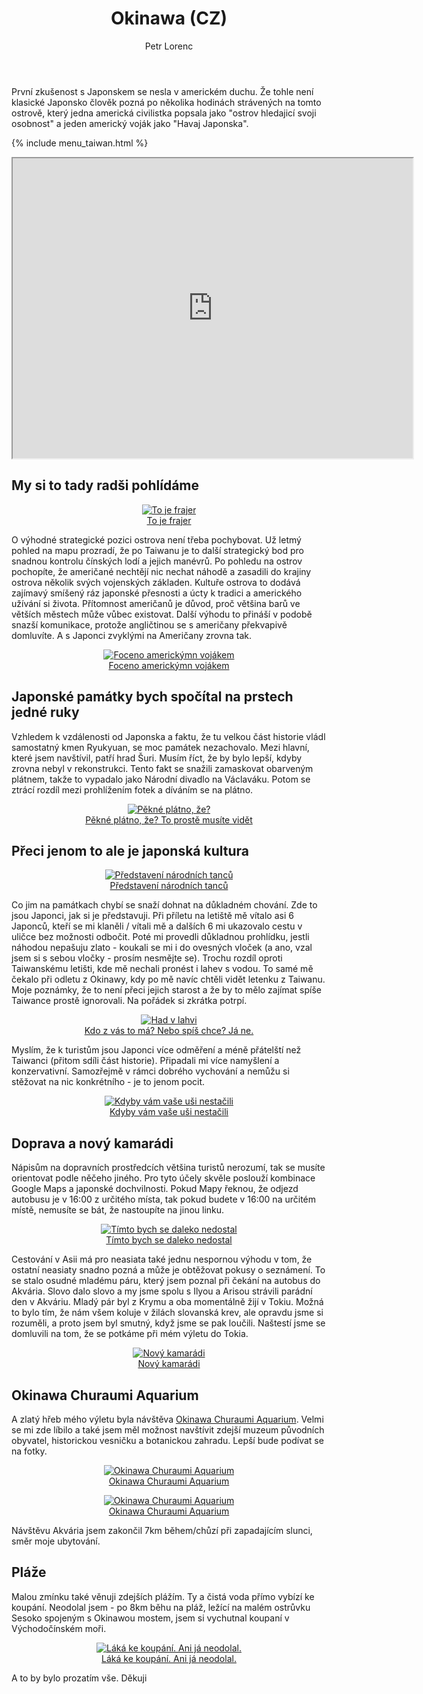 ﻿---
layout: post
title: Okinawa (CZ)
description: První zkušenost s Japonskem se nesla v americkém duchu. Že tohle není klasické Japonsko člověk pozná po několika hodinách strávených na tomto ostrově, který jedna americká civilistka popsala jako "ostrov hledajicí svoji osobnost" a jeden americký voják jako "Havaj Japonska". 
author: Petr Lorenc
comments: true
---

První zkušenost s Japonskem se nesla v americkém duchu. Že tohle není klasické Japonsko člověk pozná po několika hodinách strávených na tomto ostrově, který jedna americká civilistka popsala jako "ostrov hledajicí svoji osobnost" a jeden americký voják jako "Havaj Japonska". 

{% include menu_taiwan.html %}

<iframe src="https://www.google.com/maps/d/u/0/embed?mid=1YHMN9IlTPkAxadEXei6OrzC09k0_Ibgx" width="640" height="480"></iframe>

## My si to tady radši pohlídáme

<figure align="middle">
  <a href="{{ site.baseurl }}/images/Okinawa/00.JPG" data-lightbox="To je frajer" data-title="To je frajer" data-lightbox="roadtrip">
    <img src="{{ site.baseurl }}/images/Okinawa/00.JPG" alt="To je frajer" title="To je frajer"/>
    <figcaption>To je frajer</figcaption>
  </a>
</figure>

O výhodné strategické pozici ostrova není třeba pochybovat. Už letmý pohled na mapu prozradí, že po Taiwanu je to další strategický bod pro snadnou kontrolu čínských lodí a jejich manévrů. Po pohledu na ostrov pochopíte, že američané nechtějí nic nechat náhodě a zasadili do krajiny ostrova několik svých vojenských základen. Kultuře ostrova to dodává zajímavý smíšený ráz japonské přesnosti a úcty k tradici a amerického užívání si života. Přítomnost američanů je důvod, proč většina barů ve větších městech může vůbec existovat. Další výhodu to přináší v podobě snazší komunikace, protože angličtinou se s američany překvapivě domluvíte. A s Japonci zvyklými na Američany zrovna tak.

<figure align="middle">
  <a href="{{ site.baseurl }}/images/Okinawa/08.JPG" data-lightbox="Foceno americkýmn vojákem" data-title="Foceno americkýmn vojákem" data-lightbox="roadtrip">
    <img src="{{ site.baseurl }}/images/Okinawa/08.JPG" alt="Foceno americkýmn vojákem" title="Foceno americkýmn vojákem"/>
    <figcaption>Foceno americkýmn vojákem</figcaption>
  </a>
</figure>

## Japonské památky bych spočítal na prstech jedné ruky

Vzhledem k vzdálenosti od Japonska a faktu, že tu velkou část historie vládl samostatný kmen Ryukyuan, se moc památek nezachovalo. Mezi hlavní, které jsem navštívil, patří hrad Šuri. Musím říct, že by bylo lepší, kdyby zrovna nebyl v rekonstrukci. Tento fakt se snažili zamaskovat obarveným plátnem, takže to vypadalo jako Národní divadlo na Václaváku. Potom se ztrácí rozdíl mezi prohlížením fotek a díváním se na plátno. 

<figure align="middle">
  <a href="{{ site.baseurl }}/images/Okinawa/01.JPG" data-lightbox="Pěkné plátno, že?" data-title="Pěkné plátno, že?" data-lightbox="roadtrip">
    <img src="{{ site.baseurl }}/images/Okinawa/01.JPG" alt="Pěkné plátno, že?" title="Pěkné plátno, že?"/>
    <figcaption>Pěkné plátno, že? To prostě musíte vidět</figcaption>
  </a>
</figure>

## Přeci jenom to ale je japonská kultura

<figure align="middle">
  <a href="{{ site.baseurl }}/images/Okinawa/04.JPG" data-lightbox="Představení národních tanců" data-title="Představení národních tanců" data-lightbox="roadtrip">
    <img src="{{ site.baseurl }}/images/Okinawa/04.JPG" alt="Představení národních tanců" title="Představení národních tanců"/>
    <figcaption>Představení národních tanců</figcaption>
  </a>
</figure>

Co jim na památkach chybí se snaží dohnat na důkladném chování. Zde to jsou Japonci, jak si je představuji. Při příletu na letiště mě vítalo asi 6 Japonců, kteří se mi klaněli / vítali mě a dalších 6 mi ukazovalo cestu v uličce bez možnosti odbočit. Poté mi provedli důkladnou prohlídku, jestli náhodou nepašuju zlato - koukali se mi i do ovesných vloček (a ano, vzal jsem si s sebou vločky - prosím nesmějte se). Trochu rozdíl oproti Taiwanskému letišti, kde mě nechali pronést i lahev s vodou. To samé mě čekalo při odletu z Okinawy, kdy po mě navíc chtěli vidět letenku z Taiwanu. Moje poznámky, že to není přeci jejich starost a že by to mělo zajímat spíše Taiwance prostě ignorovali. Na pořádek si zkrátka potrpí.

<figure align="middle">
  <a href="{{ site.baseurl }}/images/Okinawa/02.JPG" data-lightbox="Had v lahvi" data-title="Had v lahvi" data-lightbox="roadtrip">
    <img src="{{ site.baseurl }}/images/Okinawa/02.JPG" alt="Had v lahvi" title="Had v lahvi"/>
    <figcaption>Kdo z vás to má? Nebo spíš chce? Já ne.</figcaption>
  </a>
</figure>

 Myslím, že k turistům jsou Japonci více odměření a méně přátelští než Taiwanci (přitom sdíli část historie). Připadali mi více namyšlení a konzervativní. Samozřejmě v rámci dobrého vychování a nemůžu si stěžovat na nic konkrétního - je to jenom pocit.

<figure align="middle">
  <a href="{{ site.baseurl }}/images/Okinawa/03.JPG" data-lightbox="Kdyby vám vaše uši nestačili" data-title="Kdyby vám vaše uši nestačili" data-lightbox="roadtrip">
    <img src="{{ site.baseurl }}/images/Okinawa/03.JPG" alt="Kdyby vám vaše uši nestačili" title="Kdyby vám vaše uši nestačili"/>
    <figcaption>Kdyby vám vaše uši nestačili</figcaption>
  </a>
</figure>

## Doprava a nový kamarádi

Nápisům na dopravních prostředcích většina turistů nerozumí, tak se musíte orientovat podle něčeho jiného. Pro tyto účely skvěle poslouží kombinace Google Maps a japonské dochvilnosti. Pokud Mapy řeknou, že odjezd autobusu je v 16:00 z určitého místa, tak pokud budete v 16:00 na určitém místě, nemusíte se bát, že nastoupíte na jinou linku. 

<figure align="middle">
  <a href="{{ site.baseurl }}/images/Okinawa/09.JPG" data-lightbox="Tímto bych se daleko nedostal" data-title="Tímto bych se daleko nedostal" data-lightbox="roadtrip">
    <img src="{{ site.baseurl }}/images/Okinawa/09.JPG" alt="Tímto bych se daleko nedostal" title="Tímto bych se daleko nedostal"/>
    <figcaption>Tímto bych se daleko nedostal</figcaption>
  </a>
</figure>

Cestování v Asii má pro neasiata také jednu nespornou výhodu v tom, že ostatní neasiaty snadno pozná a může je obtěžovat pokusy o seznámení. To se stalo osudné mladému páru, který jsem poznal při čekání na autobus do Akvária. Slovo dalo slovo a my jsme spolu s Ilyou a Arisou strávili parádní den v Akváriu. Mladý pár byl z Krymu a oba momentálně žijí v Tokiu. Možná to bylo tím, že nám všem koluje v žilách slovanská krev, ale opravdu jsme si rozuměli, a proto jsem byl smutný, když jsme se pak loučili. Naštestí jsme se domluvili na tom, že se potkáme při mém výletu do Tokia. 

<figure align="middle">
  <a href="{{ site.baseurl }}/images/Okinawa/10.JPG" data-lightbox="Nový kamarádi" data-title="Nový kamarádi" data-lightbox="roadtrip">
    <img src="{{ site.baseurl }}/images/Okinawa/10.JPG" alt="Nový kamarádi" title="Nový kamarádi"/>
    <figcaption>Nový kamarádi</figcaption>
  </a>
</figure>

## Okinawa Churaumi Aquarium 

A zlatý hřeb mého výletu byla návštěva <a href="https://churaumi.okinawa/en/">Okinawa Churaumi Aquarium</a>. Velmi se mi zde líbilo a také jsem měl možnost navštívit zdejší muzeum původních obyvatel, historickou vesničku a botanickou zahradu. Lepší bude podívat se na fotky.

<figure align="middle">
  <a href="{{ site.baseurl }}/images/Okinawa/05.JPG" data-lightbox="Okinawa Churaumi Aquarium" data-title="Okinawa Churaumi Aquarium" data-lightbox="roadtrip">
    <img src="{{ site.baseurl }}/images/Okinawa/05.JPG" alt="Okinawa Churaumi Aquarium" title="Okinawa Churaumi Aquarium"/>
    <figcaption>Okinawa Churaumi Aquarium</figcaption>
  </a>
</figure>

<figure align="middle">
  <a href="{{ site.baseurl }}/images/Okinawa/06.JPG" data-lightbox="Okinawa Churaumi Aquarium" data-title="Okinawa Churaumi Aquarium" data-lightbox="roadtrip">
    <img src="{{ site.baseurl }}/images/Okinawa/06.JPG" alt="Okinawa Churaumi Aquarium" title="Okinawa Churaumi Aquarium"/>
    <figcaption>Okinawa Churaumi Aquarium</figcaption>
  </a>
</figure>

 Návštěvu Akvária jsem zakončil 7km během/chůzí při zapadajícím slunci, směr moje ubytování.

## Pláže

Malou zmínku také věnuji zdejších plážím. Ty a čistá voda přímo vybízí ke koupání. Neodolal jsem - po 8km běhu na pláž, ležící na malém ostrůvku Sesoko spojeným s Okinawou mostem, jsem si vychutnal koupaní v Východočínském moři. 

<figure align="middle">
  <a href="{{ site.baseurl }}/images/Okinawa/07.JPG" data-lightbox="Láká ke koupání. Ani já neodolal." data-title="Láká ke koupání. Ani já neodolal." data-lightbox="roadtrip">
    <img src="{{ site.baseurl }}/images/Okinawa/07.JPG" alt="Láká ke koupání. Ani já neodolal." title="Láká ke koupání. Ani já neodolal."/>
    <figcaption>Láká ke koupání. Ani já neodolal.</figcaption>
  </a>
</figure>


A to by bylo prozatím vše. Děkuji

